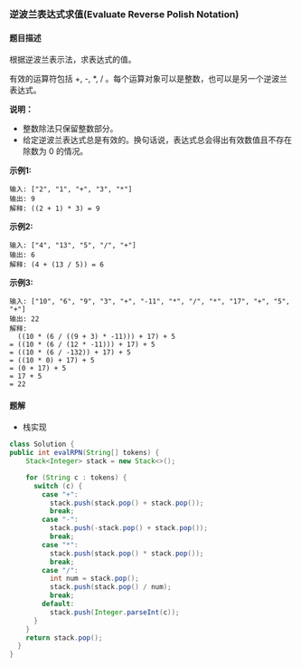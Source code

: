 ###  逆波兰表达式求值(Evaluate Reverse Polish Notation)

#### 题目描述
根据逆波兰表示法，求表达式的值。

有效的运算符包括 +, -, *, / 。每个运算对象可以是整数，也可以是另一个逆波兰表达式。

**说明：**
- 整数除法只保留整数部分。
- 给定逆波兰表达式总是有效的。换句话说，表达式总会得出有效数值且不存在除数为 0 的情况。

**示例1:**
```
输入: ["2", "1", "+", "3", "*"]
输出: 9
解释: ((2 + 1) * 3) = 9
```

**示例2:**
```
输入: ["4", "13", "5", "/", "+"]
输出: 6
解释: (4 + (13 / 5)) = 6
```

**示例3:**
```
输入: ["10", "6", "9", "3", "+", "-11", "*", "/", "*", "17", "+", "5", "+"]
输出: 22
解释: 
  ((10 * (6 / ((9 + 3) * -11))) + 17) + 5
= ((10 * (6 / (12 * -11))) + 17) + 5
= ((10 * (6 / -132)) + 17) + 5
= ((10 * 0) + 17) + 5
= (0 + 17) + 5
= 17 + 5
= 22
```

#### 题解
- 栈实现
```java
class Solution {
public int evalRPN(String[] tokens) {
    Stack<Integer> stack = new Stack<>();

    for (String c : tokens) {
      switch (c) {
        case "+":
          stack.push(stack.pop() + stack.pop());
          break;
        case "-":
          stack.push(-stack.pop() + stack.pop());
          break;
        case "*":
          stack.push(stack.pop() * stack.pop());
          break;
        case "/":
          int num = stack.pop();
          stack.push(stack.pop() / num);
          break;
        default:
          stack.push(Integer.parseInt(c));
      }
    }
    return stack.pop();
  }
}
```
